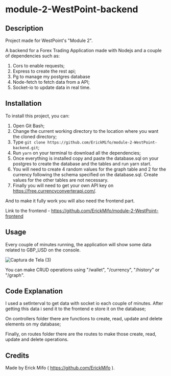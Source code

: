 # module-2-WestPoint-backend

## Description

Project made for WestPoint's "Module 2".

A backend for a Forex Trading Application made with Nodejs and a couple of dependencies such as:

1. Cors to enable requests;
2. Express to create the rest api;
3. Pg to manage my postgres database
4. Node-fetch to fetch data from a API;
5. Socket-io to update data in real time.

## Installation 

To install this project, you can:

1. Open Git Bash;
2. Change the current working directory to the location where you want the cloned directory;
3. Type `git clone https://github.com/ErickMifo/module-2-WestPoint-backend.git`;
4. Run `yarn` on your terminal to download all the dependencies;
5. Once everything is installed copy and paste the database.sql on your postgres to create the database and the tables and run yarn start.
6. You will need to create 4 random values for the graph table and 2 for the currency following the schema specified on the database.sql. Create values for the other tables are not necessary.
7. Finally you will need to get your own API key on https://free.currencyconverterapi.com/.

And to make it fully work you will also need the frontend part.

Link to the frontend - https://github.com/ErickMifo/module-2-WestPoint-frontend

## Usage

Every couple of minutes running, the application will show some data related to GBP_USD on the console.

![Captura de Tela (3)](https://user-images.githubusercontent.com/65738815/115391406-cf0fbe00-a1b5-11eb-9635-6388697da6fe.png)


You can make CRUD operations using "/wallet", "/currency", "/history" or "/graph".


## Code Explanation

I used a setInterval to get data with socket io each couple of minutes. After getting this data i send it to the frontend e store it on the database;

On controllers folder there are functions to create, read, update and delete elements on my database;

Finally, on routes folder there are the routes to make those create, read, update and delete operations.

## Credits 

Made by Erick Mifo ( https://github.com/ErickMifo ).
